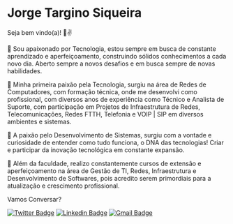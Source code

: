 # Jorge Targino Siqueira




Seja bem vindo(a)! 👏✌️

📌 Sou apaixonado por Tecnologia, estou sempre em busca de constante aprendizado e aperfeiçoamento, construindo sólidos conhecimentos a cada novo dia. Aberto sempre a novos desafios e em busca sempre de novas habilidades.

📌 Minha primeira paixão pela Tecnologia, surgiu na área de Redes de Computadores, com formação técnica, onde me desenvolvi como profissional, com diversos anos de experiência como Técnico e Analista de Suporte, com participação em Projetos de Infraestrutura de Redes, Telecomunicações, Redes FTTH, Telefonia e VOIP | SIP em diversos ambientes e sistemas.

📌 A paixão pelo Desenvolvimento de Sistemas, surgiu com a vontade e curiosidade de entender como tudo funciona, o DNA das tecnologias! Criar e participar da inovação tecnológica em constante expansão.

📌 Além da faculdade, realizo constantemente cursos de extensão e aperfeiçoamento na área de Gestão de TI, Redes, Infraestrutura e Desenvolvimento de Softwares, pois acredito serem primordiais para a atualização e crescimento profissional.



Vamos Conversar?

[![Twitter Badge](https://img.shields.io/badge/-@jorgetsiqueira-6633cc?style=flat-square&labelColor=6633cc&logo=twitter&logoColor=white&link=https://twitter.com/jorgetsiqueira)](https://twitter.com/jorgetsiqueira) 
[![Linkedin Badge](https://img.shields.io/badge/-JorgeTarginoSiqueira-6633cc?style=flat-square&logo=Linkedin&logoColor=white&link=https://www.linkedin.com/in/jorgetsiqueira/)](https://www.linkedin.com/in/jorgetsiqueira/) 
[![Gmail Badge](https://img.shields.io/badge/-jorgetsiqueira@gmail.com-6633cc?style=flat-square&logo=Gmail&logoColor=white&link=mailto:jorgetsiqueira@gmail.com)](mailto:jorgetsiqueira@gmail.com)








